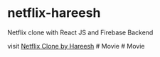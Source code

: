 # netflix-hareesh
Netflix clone with React JS and Firebase Backend



visit [Netflix Clone by Hareesh](https://netflix-hareesh.web.app)
#   M o v i e  
 #   M o v i e  
 